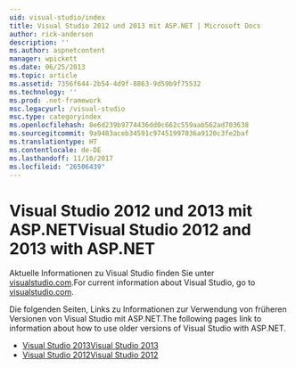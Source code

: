 ```yaml
---
uid: visual-studio/index
title: Visual Studio 2012 und 2013 mit ASP.NET | Microsoft Docs
author: rick-anderson
description: ''
ms.author: aspnetcontent
manager: wpickett
ms.date: 06/25/2013
ms.topic: article
ms.assetid: 7356f644-2b54-4d9f-8863-9d59b9f75532
ms.technology: ''
ms.prod: .net-framework
msc.legacyurl: /visual-studio
msc.type: categoryindex
ms.openlocfilehash: 8e6d239b9774436dd0c662c559aab562ad703638
ms.sourcegitcommit: 9a9483aceb34591c97451997036a9120c3fe2baf
ms.translationtype: HT
ms.contentlocale: de-DE
ms.lasthandoff: 11/10/2017
ms.locfileid: "26506439"
---
```

# <a name="visual-studio-2012-and-2013-with-aspnet"></a><span data-ttu-id="82cd6-102">Visual Studio 2012 und 2013 mit ASP.NET</span><span class="sxs-lookup"><span data-stu-id="82cd6-102">Visual Studio 2012 and 2013 with ASP.NET</span></span>

<span data-ttu-id="82cd6-103">Aktuelle Informationen zu Visual Studio finden Sie unter [visualstudio.com](https://www.visualstudio.com).</span><span class="sxs-lookup"><span data-stu-id="82cd6-103">For current information about Visual Studio, go to [visualstudio.com](https://www.visualstudio.com).</span></span>

<span data-ttu-id="82cd6-104">Die folgenden Seiten, Links zu Informationen zur Verwendung von früheren Versionen von Visual Studio mit ASP.NET.</span><span class="sxs-lookup"><span data-stu-id="82cd6-104">The following pages link to information about how to use older versions of Visual Studio with ASP.NET.</span></span>

- [<span data-ttu-id="82cd6-105">Visual Studio 2013</span><span class="sxs-lookup"><span data-stu-id="82cd6-105">Visual Studio 2013</span></span>](overview/2013/index.md)
- [<span data-ttu-id="82cd6-106">Visual Studio 2012</span><span class="sxs-lookup"><span data-stu-id="82cd6-106">Visual Studio 2012</span></span>](overview/2012/index.md)

